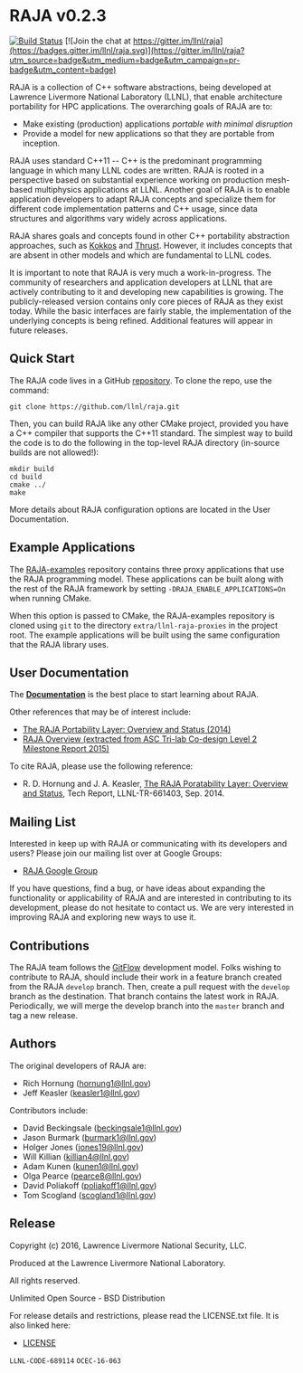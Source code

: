 RAJA v0.2.3
============

[![Build Status](https://travis-ci.org/LLNL/RAJA.svg?branch=develop)](https://travis-ci.org/LLNL/RAJA)
[![Join the chat at https://gitter.im/llnl/raja](https://badges.gitter.im/llnl/raja.svg)](https://gitter.im/llnl/raja?utm_source=badge&utm_medium=badge&utm_campaign=pr-badge&utm_content=badge)

RAJA is a collection of C++ software abstractions, being developed at
Lawrence Livermore National Laboratory (LLNL), that enable architecture
portability for HPC applications. The overarching goals of RAJA are to:

  * Make existing (production) applications *portable with minimal disruption*
  * Provide a model for new applications so that they are portable from
    inception.

RAJA uses standard C++11 -- C++ is the predominant programming language in
which many LLNL codes are written. RAJA is rooted in a perspective based on 
substantial experience working on production mesh-based multiphysics 
applications at LLNL. Another goal of RAJA is to enable application developers
to adapt RAJA concepts and specialize them for different code implementation 
patterns and C++ usage, since data structures and algorithms vary widely 
across applications.

RAJA shares goals and concepts found in
other C++ portability abstraction approaches, such as
[Kokkos](https://github.com/kokkos/kokkos)
and [Thrust](https://developer.nvidia.com/thrust). 
However, it includes concepts that are absent in other models and which are 
fundamental to LLNL codes. 

It is important to note that RAJA is very much a work-in-progress.
The community of researchers and application developers at LLNL that are
actively contributing to it and developing new capabilities is growing.
The publicly-released version contains only core pieces of RAJA as they
exist today. While the basic interfaces are fairly stable, the implementation
of the underlying concepts is being refined. Additional features will appear
in future releases.

Quick Start
-----------

The RAJA code lives in a GitHub [repository](https://github.com/llnl/raja).
To clone the repo, use the command:

    git clone https://github.com/llnl/raja.git

Then, you can build RAJA like any other CMake project, provided you have a C++
compiler that supports the C++11 standard. The simplest way to build the code 
is to do the following in the top-level RAJA directory (in-source builds 
are not allowed!):

    mkdir build
    cd build
    cmake ../
    make

More details about RAJA configuration options are located in the User 
Documentation.

Example Applications
--------------------

The [RAJA-examples](https://github.com/LLNL/RAJA-examples) repository contains three proxy applications that use the RAJA
programming model. These applications can be built along with the rest of the
RAJA framework by setting `-DRAJA_ENABLE_APPLICATIONS=On` when running CMake.

When this option is passed to CMake, the RAJA-examples repository is cloned using `git` to the directory `extra/llnl-raja-proxies` in the project root. The example applications will be built using the same configuration that the RAJA library uses.

User Documentation
-------------------

The [**Documentation**](http://software.llnl.gov/RAJA/) is the best place
to start learning about RAJA.

Other references that may be of interest include:

  * [The RAJA Portability Layer: Overview and Status (2014)](http://software.llnl.gov/RAJA/_static/RAJAStatus-09.2014_LLNL-TR-661403.pdf)
  * [RAJA Overview (extracted from ASC Tri-lab Co-design Level 2 Milestone Report 2015)](http://software.llnl.gov/RAJA/_static/RAJAOverview-Trilab-09.2015_LLNL-TR-677453.pdf)

To cite RAJA, please use the following reference:

* R. D. Hornung and J. A. Keasler, [The RAJA Poratability Layer: Overview and Status](http://software.llnl.gov/RAJA/_static/RAJAStatus-09.2014_LLNL-TR-661403.pdf), Tech Report, LLNL-TR-661403, Sep. 2014.

Mailing List
-----------------

Interested in keep up with RAJA or communicating with its developers and
users? Please join our mailing list over at Google Groups:
- [RAJA Google Group](https://groups.google.com/forum/#!forum/raja-users)

If you have questions, find a bug, or have ideas about expanding the
functionality or applicability of RAJA and are interested in contributing
to its development, please do not hesitate to contact us. We are very
interested in improving RAJA and exploring new ways to use it.

Contributions
---------------

The RAJA team follows the [GitFlow](http://nvie.com/posts/a-successful-git-branching-model/) development model. Folks wishing to contribute to RAJA, should
include their work in a feature branch created from the RAJA `develop` branch.
Then, create a pull request with the `develop` branch as the destination. That
branch contains the latest work in RAJA. Periodically, we will merge the 
develop branch into the `master` branch and tag a new release.

Authors
-----------

The original developers of RAJA are:

  * Rich Hornung (hornung1@llnl.gov)
  * Jeff Keasler (keasler1@llnl.gov)

Contributors include:

  * David Beckingsale (beckingsale1@llnl.gov)
  * Jason Burmark (burmark1@llnl.gov)
  * Holger Jones (jones19@llnl.gov)
  * Will Killian (killian4@llnl.gov)
  * Adam Kunen (kunen1@llnl.gov)
  * Olga Pearce (pearce8@llnl.gov)
  * David Poliakoff (poliakoff1@llnl.gov)
  * Tom Scogland (scogland1@llnl.gov)


Release
-----------

Copyright (c) 2016, Lawrence Livermore National Security, LLC.

Produced at the Lawrence Livermore National Laboratory.

All rights reserved.

Unlimited Open Source - BSD Distribution

For release details and restrictions, please read the LICENSE.txt file.
It is also linked here:
- [LICENSE](./LICENSE.txt)

`LLNL-CODE-689114`  `OCEC-16-063`
